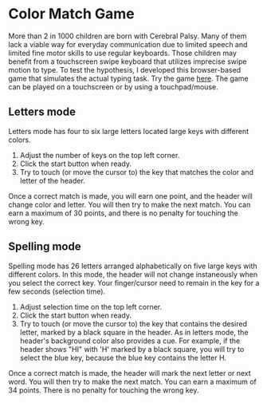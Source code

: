 # Color Match Game
More than 2 in 1000 children are born with Cerebral Palsy. Many of them lack a viable way for everyday communication due to limited speech and limited fine motor skills to use regular keyboards. Those children may benefit from a touchscreen swipe keyboard that utilizes imprecise swipe motion to type. To test the hypothesis, I developed this browser-based game that simulates the actual typing task. Try the game [here](https://bishop-research-group-2019-spring.github.io/ColorMatch/). The game can be played on a touchscreen or by using a touchpad/mouse.

## Letters mode
Letters mode has four to six large letters located large keys with different colors. 

1. Adjust the number of keys on the top left corner.
2. Click the start button when ready. 
3. Try to touch (or move the cursor to) the key that matches the color and letter of the header. 

Once a correct match is made, you will earn one point, and the header will change color and letter. You will then try to make the next match. You can earn a maximum of 30 points, and there is no penalty for touching the wrong key.

## Spelling mode
Spelling mode has 26 letters arranged alphabetically on five large keys with different colors. In this mode, the header will not change instaneously when you select the correct key. Your finger/cursor need to remain in the key for a few seconds (selection time).

1. Adjust selection time on the top left corner. 
2. Click the start button when ready.
3. Try to touch (or move the cursor to) the key that contains the desired letter, marked by a black square in the header. As in letters mode, the header's background color also provides a cue. For example, if the header shows "HI" with 'H' marked by a black square, you will try to select the blue key, because the blue key contains the letter H.

Once a correct match is made, the header will mark the next letter or next word. You will then try to make the next match. You can earn a maximum of 34 points. There is no penalty for touching the wrong key.
